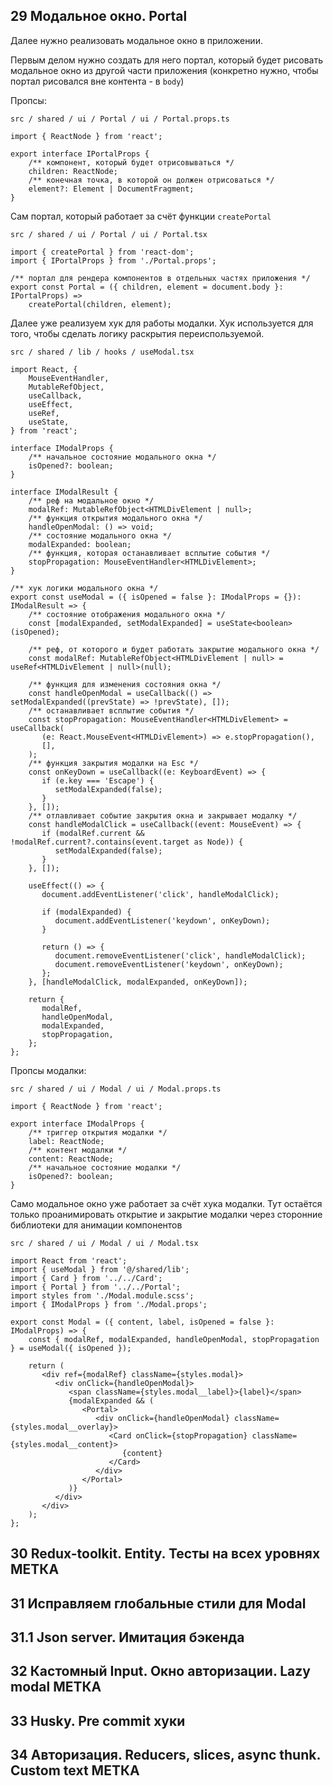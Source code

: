 
## 29 Модальное окно. Portal

Далее нужно реализовать модальное окно в приложении. 

Первым делом нужно создать для него портал, который будет рисовать модальное окно из другой части приложения (конкретно нужно, чтобы портал рисовался вне контента - в `body`)

Пропсы:

`src / shared / ui / Portal / ui / Portal.props.ts`
```TS
import { ReactNode } from 'react';  
  
export interface IPortalProps {  
    /** компонент, который будет отрисовываться */  
    children: ReactNode;  
    /** конечная точка, в которой он должен отрисоваться */  
    element?: Element | DocumentFragment;  
}
```

Сам портал, который работает за счёт функции `createPortal`

`src / shared / ui / Portal / ui / Portal.tsx`
```TSX
import { createPortal } from 'react-dom';  
import { IPortalProps } from './Portal.props';  
  
/** портал для рендера компонентов в отдельных частях приложения */  
export const Portal = ({ children, element = document.body }: IPortalProps) =>  
    createPortal(children, element);
```

Далее уже реализуем хук для работы модалки. Хук используется для того, чтобы сделать логику раскрытия переиспользуемой.

`src / shared / lib / hooks / useModal.tsx`
```TSX
import React, {  
    MouseEventHandler,  
    MutableRefObject,  
    useCallback,  
    useEffect,  
    useRef,  
    useState,  
} from 'react';  
  
interface IModalProps {  
    /** начальное состояние модального окна */  
    isOpened?: boolean;  
}  
  
interface IModalResult {  
    /** реф на модальное окно */  
    modalRef: MutableRefObject<HTMLDivElement | null>;  
    /** функция открытия модального окна */  
    handleOpenModal: () => void;  
    /** состояние модального окна */  
    modalExpanded: boolean;  
    /** функция, которая останавливает всплытие события */  
    stopPropagation: MouseEventHandler<HTMLDivElement>;  
}  
  
/** хук логики модального окна */  
export const useModal = ({ isOpened = false }: IModalProps = {}): IModalResult => {  
    /** состояние отображения модального окна */  
    const [modalExpanded, setModalExpanded] = useState<boolean>(isOpened);  
  
    /** реф, от которого и будет работать закрытие модального окна */  
    const modalRef: MutableRefObject<HTMLDivElement | null> = useRef<HTMLDivElement | null>(null);  
  
    /** функция для изменения состояния окна */  
    const handleOpenModal = useCallback(() => setModalExpanded((prevState) => !prevState), []);  
    /** останавливает всплытие события */  
    const stopPropagation: MouseEventHandler<HTMLDivElement> = useCallback(  
       (e: React.MouseEvent<HTMLDivElement>) => e.stopPropagation(),  
       [],  
    );  
    /** функция закрытия модалки на Esc */  
    const onKeyDown = useCallback((e: KeyboardEvent) => {  
       if (e.key === 'Escape') {  
          setModalExpanded(false);  
       }  
    }, []);  
    /** отлавливает событие закрытия окна и закрывает модалку */  
    const handleModalClick = useCallback((event: MouseEvent) => {  
       if (modalRef.current && !modalRef.current?.contains(event.target as Node)) {  
          setModalExpanded(false);  
       }  
    }, []);  
  
    useEffect(() => {  
       document.addEventListener('click', handleModalClick);  
  
       if (modalExpanded) {  
          document.addEventListener('keydown', onKeyDown);  
       }  
  
       return () => {  
          document.removeEventListener('click', handleModalClick);  
          document.removeEventListener('keydown', onKeyDown);  
       };  
    }, [handleModalClick, modalExpanded, onKeyDown]);  
  
    return {  
       modalRef,  
       handleOpenModal,  
       modalExpanded,  
       stopPropagation,  
    };  
};
```

Пропсы модалки:

`src / shared / ui / Modal / ui / Modal.props.ts`
```TSX
import { ReactNode } from 'react';  
  
export interface IModalProps {  
    /** триггер открытия модалки */  
    label: ReactNode;  
    /** контент модалки */  
    content: ReactNode;  
    /** начальное состояние модалки */  
    isOpened?: boolean;  
}
```

Само модальное окно уже работает за счёт хука модалки. Тут остаётся только проанимировать открытие и закрытие модалки через сторонние библиотеки для анимации компонентов

`src / shared / ui / Modal / ui / Modal.tsx`
```TSX
import React from 'react';  
import { useModal } from '@/shared/lib';  
import { Card } from '../../Card';  
import { Portal } from '../../Portal';  
import styles from './Modal.module.scss';  
import { IModalProps } from './Modal.props';  
  
export const Modal = ({ content, label, isOpened = false }: IModalProps) => {  
    const { modalRef, modalExpanded, handleOpenModal, stopPropagation } = useModal({ isOpened });  
  
    return (  
       <div ref={modalRef} className={styles.modal}>  
          <div onClick={handleOpenModal}>  
             <span className={styles.modal__label}>{label}</span>  
             {modalExpanded && (  
                <Portal>  
                   <div onClick={handleOpenModal} className={styles.modal__overlay}>  
                      <Card onClick={stopPropagation} className={styles.modal__content}>  
                         {content}  
                      </Card>  
                   </div>  
                </Portal>  
             )}  
          </div>  
       </div>  
    );  
};
```

## 30 Redux-toolkit. Entity. Тесты на всех уровнях МЕТКА







## 31 Исправляем глобальные стили для Modal







## 31.1 Json server. Имитация бэкенда







## 32 Кастомный Input. Окно авторизации. Lazy modal МЕТКА







## 33 Husky. Pre commit хуки







## 34 Авторизация. Reducers, slices, async thunk. Custom text МЕТКА















